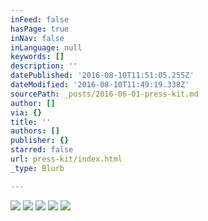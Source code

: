 ```yaml
---
inFeed: false
hasPage: true
inNav: false
inLanguage: null
keywords: []
description: ''
datePublished: '2016-08-10T11:51:05.255Z'
dateModified: '2016-08-10T11:49:19.338Z'
sourcePath: _posts/2016-06-01-press-kit.md
author: []
via: {}
title: ''
authors: []
publisher: {}
starred: false
url: press-kit/index.html
_type: Blurb

---
```

![](https://s3-us-west-2.amazonaws.com/the-grid-img/p/e12ccf9b2c18a47b84e9b1fc484d99b9f201d96e.jpg)
![](https://s3-us-west-2.amazonaws.com/the-grid-img/p/1a907a1e61ea5f0b674ad396649fabbdc2e0e1f9.jpg)
![](https://the-grid-user-content.s3-us-west-2.amazonaws.com/a0ca0022-a8c2-4659-8d08-a99da2c2bcc8.jpg)
![](https://the-grid-user-content.s3-us-west-2.amazonaws.com/b2760c7f-b992-429f-b98d-759c50952ceb.jpg)
![](https://s3-us-west-2.amazonaws.com/the-grid-img/p/05b6f9b05ce0ce6240120c87a02f2c3bbd7eddfb.jpg)